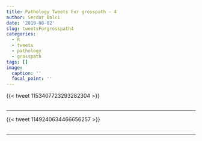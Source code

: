 ```yaml
---
title: Pathology Tweets For grosspath - 4
author: Serdar Balci
date: '2019-08-02'
slug: tweetsForgrosspath4
categories:
  - R
  - tweets
  - pathology
  - grosspath
tags: []
image:
  caption: ''
  focal_point: ''
---
```



{{< tweet 1153407723293282304 >}}
<br>
<br>
<hr>
{{< tweet 1149240634466656257 >}}
<br>
<br>
<hr>
